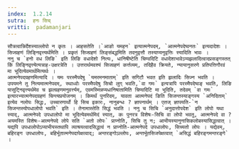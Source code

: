 ```yaml
---
index:  1.2.14
sutra:  हनः सिच्
vritti:  padamanjari
---
```


	सौत्रत्वान्निर्देशस्याल्लोपो न कृतः । आहसतेति ।`आङो यमहन` इत्यात्मनेपदम्, `आत्मनेपदेष्वनतः` इत्यदादेशः । सिज्ग्रहणं लिङ्निवृत्त्यर्थमिति । प्रकृतं सिज्ग्रहणं लिङ्संबद्धमिति तदनुवृत्तौ तस्याप्यनुवृत्तिः स्यादिति भावः ।
	ननु च `हनो वध लिङि` इति लिङि वधादेशो नित्यः, धानिषीष्टेति चिण्वदिटि वधादेशाभावेऽप्यझलादित्वादप्रसङ्गस्तत् किं लिङ्निवृत्त्येत्यत्राह-उक्षरत्रेति । उत्तरार्थमवश्यं सिज्ग्रहणं कर्त्तव्यम्, तदिहैव क्रियते, न्यायानुसरणे प्रतिपत्तिगौरवं मा भूदित्येवमार्थमित्यर्थः ।
	आत्मनेपदग्रहणमित्यादि । यमः परस्मैपदेषु `यमरमनमाताम्` इति सगिटौ भवत इति झलादिः सिज्न भवति । उपयमने तु नित्यमात्मनेपदम्, स्थाध्वोः परस्मैपदेषु सिचो लुग् भवति,`वा गमः` इत्यत्रापि परस्मैपदेष्वङ् भवति, लिङि यासुट्निवृत्त्यर्थमेव च झल्ग्रहणमनुवर्त्त्यम्, एवमस्मिन्नप्यधानिषातामिति चिण्वदिटि मा भूदिति, तदेवम् `वा गमः` इत्यारभ्यात्मनेपदग्रहणं चिन्त्यप्रयोजनम् । किमर्थं पुनरिदम्, यावता आत्मनेपदं ङिति सिजन्तस्याङ्गस्य `अनिदिताम्` इत्येव नलोपः सिद्धः, उच्चारणार्थो हि सिच इकारः, नानुबन्धः ? ज्ञापनार्थम् । एतज् ज्ञापयति-`न सिजन्तस्योपधालोपो भवति` इति । तेनामास्तेति सिद्धं भवति । ननु च सिचि `अनुदात्तोपदेश` इति लोपो यथा स्याद्, आत्मनेपदे उपधालोपो मा भूदित्येवमर्थमिदं स्यात्, कः पुनरत्र विशेषः-सिचि वा लोपो भवतु, आत्मनेपदे वा ? अयमस्ति विशेषः-आत्मनेपदे लोपे सति `अतो लोपः` प्राप्नोति, सिचि तु न; आभीयस्यानुनासिकलोबस्यासिद्धत्वात् । यद्यपि उपधालोपोऽप्याभीयस्तथापि व्याश्रयत्वादसिद्धत्वं न प्राप्नोति-आत्मनेपदे उपधालोपः, सिच्यतो लोपः । यद्येवम्, बहिरङ्ग उपधालोपः, बहिर्भूतात्मनेपदापेक्षत्वाद्; अन्तरङ्गोऽल्लोपः, अन्तर्भूतसिजपेक्षत्वात् `असिद्धं बहिरङ्गमन्तरङ्गे` ।
